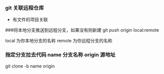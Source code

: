 ### git 关联远程仓库

* 有文件的项目关联


###将本地分支推送到远程分支，如果没有则新建
git push origin local:remote

local 为你本地分支的名称
remote 为你远程分支的名称

### 指定分支拉去代码 name 分支名称  origin 源地址
git clone -b name origin 